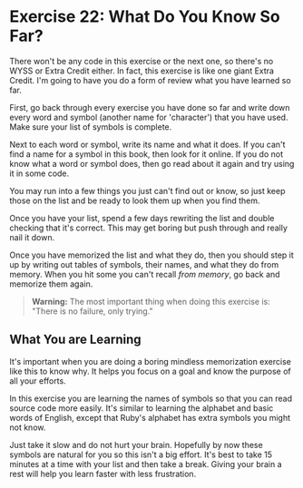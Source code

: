 # Exercise 22: What Do You Know So Far?

There won't be any code in this exercise or the next one, so there's no WYSS or Extra Credit either. In fact, this exercise is like one giant Extra Credit. I'm going to have you do a form of review what you have learned so far.

First, go back through every exercise you have done so far and write down every word and symbol (another name for 'character') that you have used. Make sure your list of symbols is complete.

Next to each word or symbol, write its name and what it does. If you can't find a name for a symbol in this book, then look for it online. If you do not know what a word or symbol does, then go read about it again and try using it in some code.

You may run into a few things you just can't find out or know, so just keep those on the list and be ready to look them up when you find them.

Once you have your list, spend a few days rewriting the list and double checking that it's correct. This may get boring but push through and really nail it down.

Once you have memorized the list and what they do, then you should step it up by writing out tables of symbols, their names, and what they do from memory. When you hit some you can't recall *from memory*, go back and memorize them again.

> **Warning:**
> The most important thing when doing this exercise is: "There is no failure, only trying."

## What You are Learning

It's important when you are doing a boring mindless memorization exercise like this to know why. It helps you focus on a goal and know the purpose of all your efforts.

In this exercise you are learning the names of symbols so that you can read source code more easily. It's similar to learning the alphabet and basic words of English, except that Ruby's alphabet has extra symbols you might not know.

Just take it slow and do not hurt your brain. Hopefully by now these symbols are natural for you so this isn't a big effort. It's best to take 15 minutes at a time with your list and then take a break. Giving your brain a rest will help you learn faster with less frustration.
